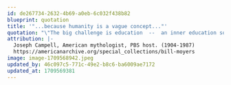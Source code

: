 ```yaml
---
id: de267734-2632-4b69-a0eb-6c032f438b82
blueprint: quotation
title: '"...because humanity is a vague concept..."'
quotation: "\"The big challenge is education  --  an inner education so that the person identifies himself with 'humanity', rather than with the in-group. Now, that isn't easy because humanity is a vague concept, and the in-group is what you're experiencing."
attribution: |-
  Joseph Campell, American mythologist, PBS host. (1904-1987)
  https://americanarchive.org/special_collections/bill-moyers
image: image-1709568942.jpeg
updated_by: 46c097c5-771c-49e2-b8c6-ba6009ae7172
updated_at: 1709569381
---
```

